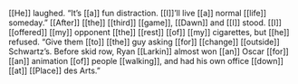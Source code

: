 [[He]] laughed. “It’s [[a]] fun distraction. [[I]]’ll live [[a]] normal [[life]] someday.” [[After]] [[the]] [[third]] [[game]], [[Dawn]] and [[I]] stood. [[I]] [[offered]] [[my]] opponent [[the]] [[rest]] [[of]] [[my]] cigarettes, but [[he]] refused. “Give them [[to]] [[the]] guy asking [[for]] [[change]] [[outside]] Schwartz’s. Before skid row, Ryan [[Larkin]] almost won [[an]] Oscar [[for]] [[an]] animation [[of]] people [[walking]], and had his own office [[down]] [[at]] [[Place]] des Arts.”